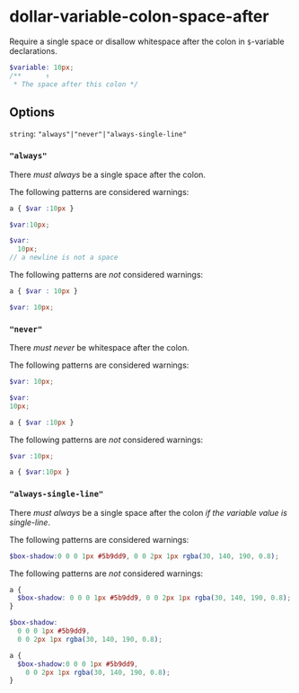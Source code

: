 # dollar-variable-colon-space-after

Require a single space or disallow whitespace after the colon in `$`-variable declarations.

```scss
$variable: 10px;
/**      ↑
 * The space after this colon */
```

## Options

`string`: `"always"|"never"|"always-single-line"`

### `"always"`

There *must always* be a single space after the colon.

The following patterns are considered warnings:

```scss
a { $var :10px }
```

```scss
$var:10px;
```

```scss
$var:
  10px;
// a newline is not a space
```

The following patterns are *not* considered warnings:

```scss
a { $var : 10px }
```

```scss
$var: 10px;
```

### `"never"`

There *must never* be whitespace after the colon.

The following patterns are considered warnings:

```scss
$var: 10px;
```

```scss
$var:
10px;
```

```scss
a { $var :10px }
```

The following patterns are *not* considered warnings:

```scss
$var :10px;
```

```scss
a { $var:10px }
```

### `"always-single-line"`

There *must always* be a single space after the colon *if the variable value is single-line*.

The following patterns are considered warnings:

```scss
$box-shadow:0 0 0 1px #5b9dd9, 0 0 2px 1px rgba(30, 140, 190, 0.8);
```

The following patterns are *not* considered warnings:

```scss
a {
  $box-shadow: 0 0 0 1px #5b9dd9, 0 0 2px 1px rgba(30, 140, 190, 0.8);
}
```

```scss
$box-shadow:
  0 0 0 1px #5b9dd9,
  0 0 2px 1px rgba(30, 140, 190, 0.8);
```

```scss
a {
  $box-shadow:0 0 0 1px #5b9dd9,
    0 0 2px 1px rgba(30, 140, 190, 0.8);
}
```
